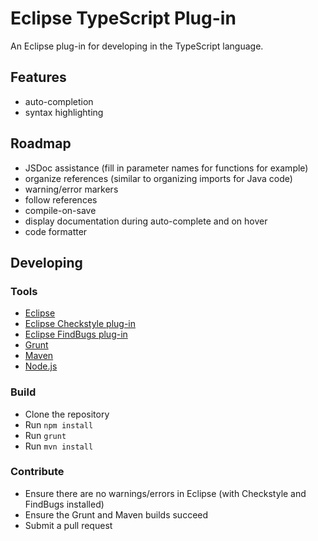 # Eclipse TypeScript Plug-in

An Eclipse plug-in for developing in the TypeScript language.

## Features
* auto-completion
* syntax highlighting

## Roadmap
* JSDoc assistance (fill in parameter names for functions for example)
* organize references (similar to organizing imports for Java code)
* warning/error markers
* follow references
* compile-on-save
* display documentation during auto-complete and on hover
* code formatter

## Developing

### Tools
* [Eclipse](http://www.eclipse.org/downloads/)
* [Eclipse Checkstyle plug-in](http://eclipse-cs.sourceforge.net/)
* [Eclipse FindBugs plug-in](http://findbugs.sourceforge.net/)
* [Grunt](http://gruntjs.com/)
* [Maven](http://maven.apache.org/)
* [Node.js](http://nodejs.org/)

### Build
* Clone the repository
* Run `npm install`
* Run `grunt`
* Run `mvn install`

### Contribute
* Ensure there are no warnings/errors in Eclipse (with Checkstyle and FindBugs installed)
* Ensure the Grunt and Maven builds succeed
* Submit a pull request
